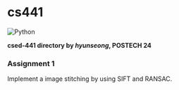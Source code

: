 # cs441

![Python](https://img.shields.io/badge/Python-3776AB?style=for-the-badge&logo=python&labelColor=white)

**csed-441 directory by *hyunseong*, POSTECH 24**

### Assignment 1
Implement a image stitching by using SIFT and RANSAC.
